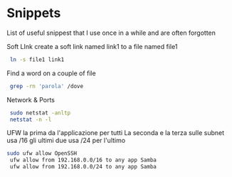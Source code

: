 # Snippets
List of useful snippest that I use once in a while and are often forgotten


Soft LInk 
create a soft link named link1 to a file named file1
```bash
 ln -s file1 link1
```

Find a word on a couple of file
```bash
 grep -rn 'parola' /dove
```

Network & Ports
```bash
 sudo netstat -anltp
 netstat -n -l
```
 
UFW
la prima da l'applicazione per tutti
La seconda e la terza sulle subnet 
usa /16 gli ultimi due
usa /24 per l'ultimo
```bash
sudo ufw allow OpenSSH
 ufw allow from 192.168.0.0/16 to any app Samba
 ufw allow from 192.168.0.0/24 to any app Samba
```
